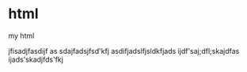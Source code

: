 # html
my html 

jfisadjfasdijf as
sdajfadsjfsd'kfj 
asdifjadslfjsldkfjads
ijdf'saj;dfl;skajdfas
ijads'skadjfds'fkj
